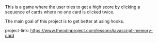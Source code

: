 This is a game where the user tries to get a high score by clicking a sequence of cards where no one card is clicked twice. 

The main goal of this project is to get better at using hooks. 

project-link: https://www.theodinproject.com/lessons/javascript-memory-card